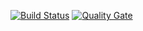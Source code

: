 [![Build Status](https://travis-ci.com/Vubes/tp-travis.svg?branch=master)](https://travis-ci.com/Vubes/tp-travis)
[![Quality Gate](https://sonarcloud.io/api/project_badges/measure?project=project.key&metric=alert_status)](https://sonarcloud.io/dashboard/index/project.key)
